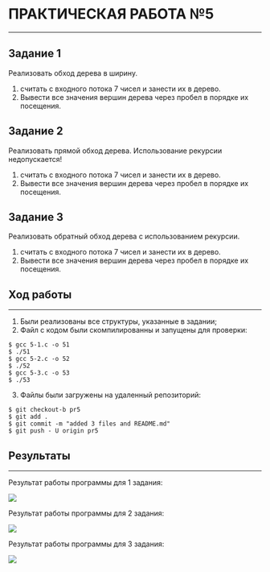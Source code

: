 # ПРАКТИЧЕСКАЯ РАБОТА №5
***
## Задание 1

Реализовать обход дерева в ширину.
1. считать с входного потока 7 чисел и занести их в дерево.
2. Вывести все значения вершин дерева через пробел в порядке их посещения.

## Задание 2

Реализовать прямой обход дерева. Использование рекурсии недопускается!
1. считать с входного потока 7 чисел и занести их в дерево.
2. Вывести все значения вершин дерева через пробел в порядке их посещения.

## Задание 3

Реализовать обратный обход дерева с использованием рекурсии.
1. считать с входного потока 7 чисел и занести их в дерево.
2. Вывести все значения вершин дерева через пробел в порядке их посещения.

## Ход работы
***
1. Были реализованы все структуры, указанные в задании;
2. Файл с кодом были скомпилированны и запущены для проверки:
```
$ gcc 5-1.c -o 51
$ ./51
$ gcc 5-2.c -o 52
$ ./52
$ gcc 5-3.c -o 53
$ ./53
```
3. Файлы были загружены на удаленный репозиторий:
```
$ git checkout-b pr5
$ git add .
$ git commit -m "added 3 files and README.md"
$ git push - U origin pr5
```

## Результаты
***
Результат работы программы для 1 задания:

![](https://cdn1.savepice.ru/uploads/2019/5/12/abf116e0c16975690e5bc8378c3f3aa4-full.png)

Результат работы программы для 2 задания:

![](https://cdn1.savepice.ru/uploads/2019/5/12/9e362783a592abd8107ce562fb2cbbe5-full.png)

Результат работы программы для 3 задания:

![](https://cdn1.savepice.ru/uploads/2019/5/12/d9af9852a0de48c020d9873b58909f87-full.png)


